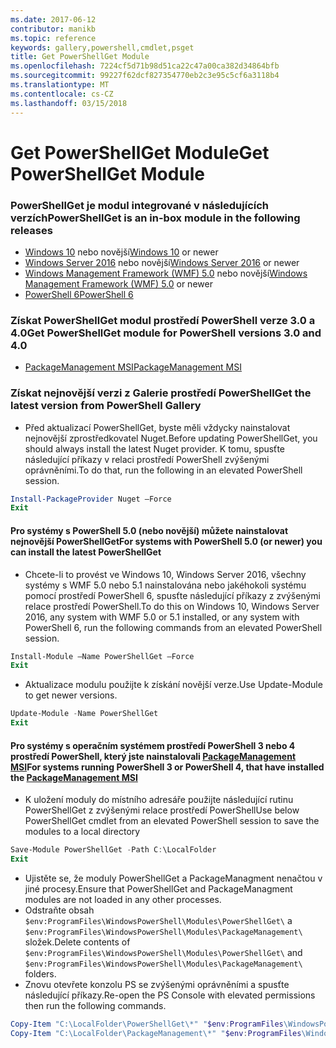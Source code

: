 ```yaml
---
ms.date: 2017-06-12
contributor: manikb
ms.topic: reference
keywords: gallery,powershell,cmdlet,psget
title: Get PowerShellGet Module
ms.openlocfilehash: 7224cf5d71b98d51ca22c47a00ca382d34864bfb
ms.sourcegitcommit: 99227f62dcf827354770eb2c3e95c5cf6a3118b4
ms.translationtype: MT
ms.contentlocale: cs-CZ
ms.lasthandoff: 03/15/2018
---
```

<a name="get-powershellget-module"></a><span data-ttu-id="887a1-103">Get PowerShellGet Module</span><span class="sxs-lookup"><span data-stu-id="887a1-103">Get PowerShellGet Module</span></span>
========================

### <a name="powershellget-is-an-in-box-module-in-the-following-releases"></a><span data-ttu-id="887a1-104">PowerShellGet je modul integrované v následujících verzích</span><span class="sxs-lookup"><span data-stu-id="887a1-104">PowerShellGet is an in-box module in the following releases</span></span>
- <span data-ttu-id="887a1-105">[Windows 10](https://www.microsoft.com/windows/get-windows-10) nebo novější</span><span class="sxs-lookup"><span data-stu-id="887a1-105">[Windows 10](https://www.microsoft.com/windows/get-windows-10) or newer</span></span>
- <span data-ttu-id="887a1-106">[Windows Server 2016](https://technet.microsoft.com/windows-server-docs/get-started/windows-server-2016) nebo novější</span><span class="sxs-lookup"><span data-stu-id="887a1-106">[Windows Server 2016](https://technet.microsoft.com/windows-server-docs/get-started/windows-server-2016) or newer</span></span>
- <span data-ttu-id="887a1-107">[Windows Management Framework (WMF) 5.0](https://www.microsoft.com/download/details.aspx?id=50395) nebo novější</span><span class="sxs-lookup"><span data-stu-id="887a1-107">[Windows Management Framework (WMF) 5.0](https://www.microsoft.com/download/details.aspx?id=50395) or newer</span></span>
- [<span data-ttu-id="887a1-108">PowerShell 6</span><span class="sxs-lookup"><span data-stu-id="887a1-108">PowerShell 6</span></span>](https://github.com/PowerShell/PowerShell/releases)

### <a name="get-powershellget-module-for-powershell-versions-30-and-40"></a><span data-ttu-id="887a1-109">Získat PowerShellGet modul prostředí PowerShell verze 3.0 a 4.0</span><span class="sxs-lookup"><span data-stu-id="887a1-109">Get PowerShellGet module for PowerShell versions 3.0 and 4.0</span></span>
- [<span data-ttu-id="887a1-110">PackageManagement MSI</span><span class="sxs-lookup"><span data-stu-id="887a1-110">PackageManagement MSI</span></span>](http://go.microsoft.com/fwlink/?LinkID=746217&clcid=0x409) 

### <a name="get-the-latest-version-from-powershell-gallery"></a><span data-ttu-id="887a1-111">Získat nejnovější verzi z Galerie prostředí PowerShell</span><span class="sxs-lookup"><span data-stu-id="887a1-111">Get the latest version from PowerShell Gallery</span></span>

- <span data-ttu-id="887a1-112">Před aktualizací PowerShellGet, byste měli vždycky nainstalovat nejnovější zprostředkovatel Nuget.</span><span class="sxs-lookup"><span data-stu-id="887a1-112">Before updating PowerShellGet, you should always install the latest Nuget provider.</span></span> <span data-ttu-id="887a1-113">K tomu, spusťte následující příkazy v relaci prostředí PowerShell zvýšenými oprávněními.</span><span class="sxs-lookup"><span data-stu-id="887a1-113">To do that, run the following in an elevated PowerShell session.</span></span>
```powershell
Install-PackageProvider Nuget –Force
Exit
```

#### <a name="for-systems-with-powershell-50-or-newer-you-can-install-the-latest-powershellget"></a><span data-ttu-id="887a1-114">Pro systémy s PowerShell 5.0 (nebo novější) můžete nainstalovat nejnovější PowerShellGet</span><span class="sxs-lookup"><span data-stu-id="887a1-114">For systems with PowerShell 5.0 (or newer) you can install the latest PowerShellGet</span></span> 
- <span data-ttu-id="887a1-115">Chcete-li to provést ve Windows 10, Windows Server 2016, všechny systémy s WMF 5.0 nebo 5.1 nainstalována nebo jakéhokoli systému pomocí prostředí PowerShell 6, spusťte následující příkazy z zvýšenými relace prostředí PowerShell.</span><span class="sxs-lookup"><span data-stu-id="887a1-115">To do this on Windows 10, Windows Server 2016, any system with WMF 5.0 or 5.1 installed, or any system with PowerShell 6, run the following commands from an elevated PowerShell session.</span></span>
```powershell
Install-Module –Name PowerShellGet –Force
Exit
```

- <span data-ttu-id="887a1-116">Aktualizace modulu použijte k získání novější verze.</span><span class="sxs-lookup"><span data-stu-id="887a1-116">Use Update-Module to get newer versions.</span></span>
```powershell
Update-Module -Name PowerShellGet
Exit
```

#### <a name="for-systems-running-powershell-3-or-powershell-4-that-have-installed-the-packagemanagement-msihttpgomicrosoftcomfwlinklinkid746217clcid0x409"></a><span data-ttu-id="887a1-117">Pro systémy s operačním systémem prostředí PowerShell 3 nebo 4 prostředí PowerShell, který jste nainstalovali [PackageManagement MSI](http://go.microsoft.com/fwlink/?LinkID=746217&clcid=0x409)</span><span class="sxs-lookup"><span data-stu-id="887a1-117">For systems running PowerShell 3 or PowerShell 4, that have installed the [PackageManagement MSI](http://go.microsoft.com/fwlink/?LinkID=746217&clcid=0x409)</span></span>

- <span data-ttu-id="887a1-118">K uložení moduly do místního adresáře použijte následující rutinu PowerShellGet z zvýšenými relace prostředí PowerShell</span><span class="sxs-lookup"><span data-stu-id="887a1-118">Use below PowerShellGet cmdlet from an elevated PowerShell session to save the modules to a local directory</span></span>

```powershell
Save-Module PowerShellGet -Path C:\LocalFolder
Exit
```

- <span data-ttu-id="887a1-119">Ujistěte se, že moduly PowerShellGet a PackageManagment nenačtou v jiné procesy.</span><span class="sxs-lookup"><span data-stu-id="887a1-119">Ensure that PowerShellGet and PackageManagment modules are not loaded in any other processes.</span></span>
- <span data-ttu-id="887a1-120">Odstraňte obsah `$env:ProgramFiles\WindowsPowerShell\Modules\PowerShellGet\` a `$env:ProgramFiles\WindowsPowerShell\Modules\PackageManagement\` složek.</span><span class="sxs-lookup"><span data-stu-id="887a1-120">Delete contents of `$env:ProgramFiles\WindowsPowerShell\Modules\PowerShellGet\` and  `$env:ProgramFiles\WindowsPowerShell\Modules\PackageManagement\` folders.</span></span>
- <span data-ttu-id="887a1-121">Znovu otevřete konzolu PS se zvýšenými oprávněními a spusťte následující příkazy.</span><span class="sxs-lookup"><span data-stu-id="887a1-121">Re-open the PS Console with elevated permissions then run the following commands.</span></span>

```powershell
Copy-Item "C:\LocalFolder\PowerShellGet\*" "$env:ProgramFiles\WindowsPowerShell\Modules\PowerShellGet\" -Recurse -Force
Copy-Item "C:\LocalFolder\PackageManagement\*" "$env:ProgramFiles\WindowsPowerShell\Modules\PackageManagement\" -Recurse -Force